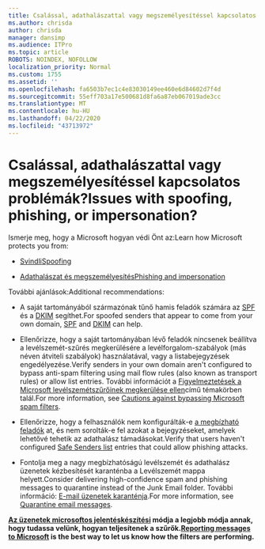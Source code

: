 ```yaml
---
title: Csalással, adathalászattal vagy megszemélyesítéssel kapcsolatos problémák?
ms.author: chrisda
author: chrisda
manager: dansimp
ms.audience: ITPro
ms.topic: article
ROBOTS: NOINDEX, NOFOLLOW
localization_priority: Normal
ms.custom: 1755
ms.assetid: ''
ms.openlocfilehash: fa6503b7ec1c4e83030149ee460e6d84602d7f4d
ms.sourcegitcommit: 55eff703a17e500681d8fa6a87eb067019ade3cc
ms.translationtype: MT
ms.contentlocale: hu-HU
ms.lasthandoff: 04/22/2020
ms.locfileid: "43713972"
---
```

# <a name="issues-with-spoofing-phishing-or-impersonation"></a><span data-ttu-id="ef3b6-102">Csalással, adathalászattal vagy megszemélyesítéssel kapcsolatos problémák?</span><span class="sxs-lookup"><span data-stu-id="ef3b6-102">Issues with spoofing, phishing, or impersonation?</span></span>

<span data-ttu-id="ef3b6-103">Ismerje meg, hogy a Microsoft hogyan védi Önt az:</span><span class="sxs-lookup"><span data-stu-id="ef3b6-103">Learn how Microsoft protects you from:</span></span>

- [<span data-ttu-id="ef3b6-104">Svindli</span><span class="sxs-lookup"><span data-stu-id="ef3b6-104">Spoofing</span></span>](https://docs.microsoft.com/office365/securitycompliance/anti-spoofing-protection)

- [<span data-ttu-id="ef3b6-105">Adathalászat és megszemélyesítés</span><span class="sxs-lookup"><span data-stu-id="ef3b6-105">Phishing and impersonation</span></span>](https://docs.microsoft.com/office365/securitycompliance/atp-anti-phishing)

<span data-ttu-id="ef3b6-106">További ajánlások:</span><span class="sxs-lookup"><span data-stu-id="ef3b6-106">Additional recommendations:</span></span>

- <span data-ttu-id="ef3b6-107">A saját tartományából származónak tűnő hamis feladók számára az [SPF](https://docs.microsoft.com/office365/securitycompliance/set-up-spf-in-office-365-to-help-prevent-spoofing) és a [DKIM](https://docs.microsoft.com/office365/securitycompliance/use-dkim-to-validate-outbound-email) segíthet.</span><span class="sxs-lookup"><span data-stu-id="ef3b6-107">For spoofed senders that appear to come from your own domain, [SPF](https://docs.microsoft.com/office365/securitycompliance/set-up-spf-in-office-365-to-help-prevent-spoofing) and [DKIM](https://docs.microsoft.com/office365/securitycompliance/use-dkim-to-validate-outbound-email) can help.</span></span>

- <span data-ttu-id="ef3b6-108">Ellenőrizze, hogy a saját tartományában lévő feladók nincsenek beállítva a levélszemét-szűrés megkerülésére a levélforgalom-szabályok (más néven átviteli szabályok) használatával, vagy a listabejegyzések engedélyezése.</span><span class="sxs-lookup"><span data-stu-id="ef3b6-108">Verify senders in your own domain aren't configured to bypass anti-spam filtering using mail flow rules (also known as transport rules) or allow list entries.</span></span> <span data-ttu-id="ef3b6-109">További információt a [Figyelmeztetések a Microsoft levélszemétszűrőinek megkerülése ellen](https://docs.microsoft.com/exchange/troubleshoot/antispam/cautions-against-bypassing-spam-filters)című témakörben talál.</span><span class="sxs-lookup"><span data-stu-id="ef3b6-109">For more information, see [Cautions against bypassing Microsoft spam filters](https://docs.microsoft.com/exchange/troubleshoot/antispam/cautions-against-bypassing-spam-filters).</span></span>

- <span data-ttu-id="ef3b6-110">Ellenőrizze, hogy a felhasználók nem konfigurálták-e [a megbízható feladók](https://support.office.com/article/BE1BAEA0-BEAB-4A30-B968-9004332336CE) at, és nem sorolták-e fel azokat a bejegyzéseket, amelyek lehetővé tehetik az adathalász támadásokat.</span><span class="sxs-lookup"><span data-stu-id="ef3b6-110">Verify that users haven't configured [Safe Senders list](https://support.office.com/article/BE1BAEA0-BEAB-4A30-B968-9004332336CE) entries that could allow phishing attacks.</span></span>

- <span data-ttu-id="ef3b6-111">Fontolja meg a nagy megbízhatóságú levélszemét és adathalász üzenetek kézbesítését karanténba a Levélszemét mappa helyett.</span><span class="sxs-lookup"><span data-stu-id="ef3b6-111">Consider delivering high-confidence spam and phishing messages to quarantine instead of the Junk Email folder.</span></span> <span data-ttu-id="ef3b6-112">További információ: [E-mail üzenetek karanténja](https://docs.microsoft.com/office365/securitycompliance/quarantine-email-messages).</span><span class="sxs-lookup"><span data-stu-id="ef3b6-112">For more information, see [Quarantine email messages](https://docs.microsoft.com/office365/securitycompliance/quarantine-email-messages).</span></span>

<span data-ttu-id="ef3b6-113">**[Az üzenetek microsoftos jelentéskészítési](https://support.office.com/article/b5caa9f1-cdf3-4443-af8c-ff724ea719d2) módja a legjobb módja annak, hogy tudassa velünk, hogyan teljesítenek a szűrők.**</span><span class="sxs-lookup"><span data-stu-id="ef3b6-113">**[Reporting messages to Microsoft](https://support.office.com/article/b5caa9f1-cdf3-4443-af8c-ff724ea719d2) is the best way to let us know how the filters are performing.**</span></span>

